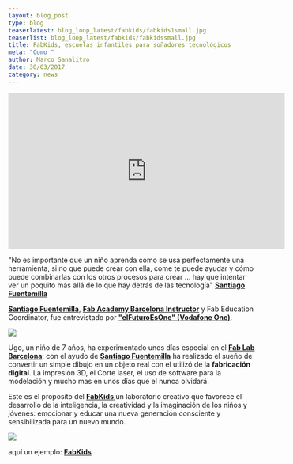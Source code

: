 ```yaml
---
layout: blog_post
type: blog
teaserlatest: blog_loop_latest/fabkids/fabkids1small.jpg
teaserlist: blog_loop_latest/fabkids/fabkidssmall.jpg
title: FabKids, escuelas infantiles para soñadores tecnológicos 
meta: "Como "
author: Marco Sanalitro
date: 30/03/2017 
category: news
---
```


<iframe width="560" height="315" src="https://www.youtube.com/embed/wHsNa2owS6A" frameborder="0" allowfullscreen></iframe>
<br>

"No es importante que un niño aprenda como se usa perfectamente una herramienta, si no que puede crear con ella, come te puede ayudar y cómo puede combinarlas con los otros procesos para crear ... hay que intentar ver un poquito más allá de lo que hay detrás de las tecnología" <strong><a href="https://fablabbcn.org/about_us.html">Santiago Fuentemilla</a></strong>

<strong><a href="https://fablabbcn.org/about_us.html">Santiago Fuentemilla</a></strong>, <strong><a href="https://fablabbcn.org/about_us.html">Fab Academy Barcelona Instructor</a></strong> y Fab Education Coordinator, fue entrevistado por <strong><a href="https://www.youtube.com/channel/UC_PZITA0uBZRC5E1fCrBVXQ">"elFuturoEsOne" (Vodafone One)</a></strong>.

<img src= "http://www.fablabbcn.org/img/blog/blog_loop_latest/fabkids/fabkids1.jpg" align="middle"> 
<br>

Ugo, un niño de 7 años, ha experimentado unos días especial en el <strong><a href="http://fablabbcn.org/">Fab Lab Barcelona</a></strong>: con el ayudo de <strong><a href="https://fablabbcn.org/about_us.html">Santiago Fuentemilla</a></strong> ha realizado el sueño de convertir un simple dibujo en un objeto real con el utilizó de la <strong>fabricación digital</strong>.
La impresión 3D, el Corte laser, el uso de software para la modelación y mucho mas en unos días que el nunca olvidará.

Este es el proposito del <strong><a href="https://www.facebook.com/fabkidsbcn/?fref=ts">FabKids</a></strong>,un laboratorio creativo que favorece el desarrollo de la inteligencia, la creatividad y la imaginación de los niños y jóvenes: emocionar y educar una nueva generación consciente y sensibilizada para un nuevo mundo.

<img src= "http://www.fablabbcn.org/img/blog/blog_loop_latest/fabkids/fabkids2.jpg" align="middle"> 
<br>

aquí un ejemplo: <strong><a href="https://fablabbcn.org/event/2017/02/02/fabkids.html">FabKids</a></strong>




